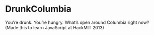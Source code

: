 DrunkColumbia
=============

You’re drunk. You’re hungry. What’s open around Columbia right now? (Made this to learn JavaScript at HackMIT 2013)

